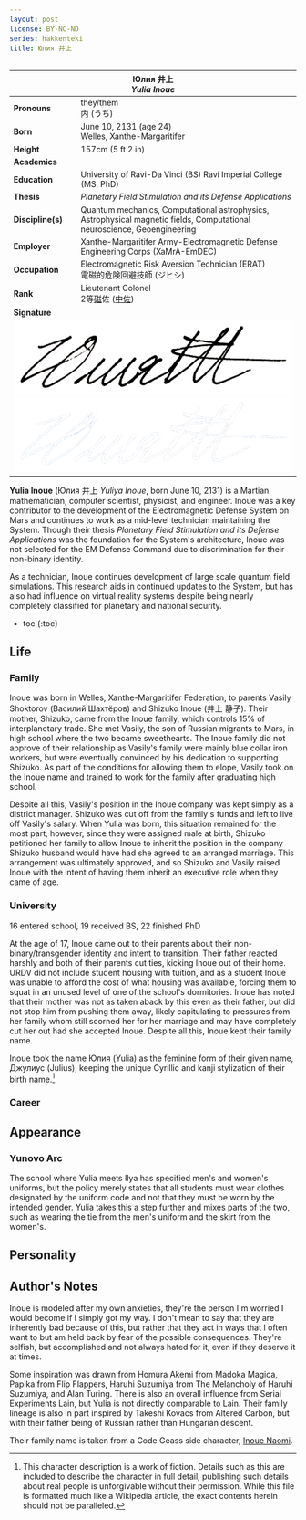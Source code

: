 ```yaml
---
layout: post
license: BY-NC-ND
series: hakkenteki
title: Юлия 井上
---
```


<table class="sidebar">
    <thead><tr><th colspan="2">
        <strong>Юлия 井上</strong><br/>
        <em>Yulia Inoue</em><br/>
    </th></tr></thead>
    <tr><td><b>Pronouns</b></td><td>they/them<br>内 (うち)</td></tr>
    <tr><td><b>Born</b></td><td>
        June 10, 2131 (age 24)<br/>
        Welles, Xanthe-Margaritifer
    </td></tr>
    <tr><td><b>Height</b></td><td>157cm (5 ft 2 in)</td></tr>
    <tr class="tsection"><td colspan="2">
        <strong>Academics</strong>
    </td></tr>
    <tr><td><b>Education</b></td><td>
        University of Ravi-Da Vinci (BS)
        Ravi Imperial College (MS, PhD)
    </td></tr>
    <tr><td><b>Thesis</b></td><td>
        <i>Planetary Field Stimulation and its Defense Applications</i>
    </td></tr>
    <tr><td><b>Discipline(s)</b></td><td>
        Quantum mechanics, Computational astrophysics, Astrophysical magnetic
        fields, Computational neuroscience, Geoengineering
    </td></tr>
    <tr><td><b>Employer</b></td><td>
        Xanthe-Margaritifer Army-Electromagnetic Defense Engineering Corps
        (XaMrA-EmDEC)
    </td></tr>
    <tr><td><b>Occupation</b></td><td>
        Electromagnetic Risk Aversion Technician (ERAT)<br/>
        電磁的危険回避技師 (ジヒシ)
    </td></tr>
    <tr><td><b>Rank</b></td><td>
        Lieutenant Colonel<br/>
        2等<a href="https://jisho.org/search/磁">磁</a>佐
        (<a href="https://ja.wikipedia.org/wiki/中佐">中佐</a>)
    </td></tr>
    <tr class="tsection"><td colspan="2">
        <strong>Signature</strong>
    </td></tr>
    <tr><td colspan="2">
        <img class="light-mode-only"
            src="/assets/img/hkt/inoue-signature.png"/>
        <img class="dark-mode-only"
            src="/assets/img/hkt/inoue-signature-inverted.png"/>
    </td></tr>
</table>

**Yulia Inoue** (Юлия 井上 _Yuliya Inoue_, born June 10, 2131) is a Martian
mathematician, computer scientist, physicist, and engineer. Inoue was a key
contributor to the development of the Electromagnetic Defense System on Mars
and continues to work as a mid-level technician maintaining the System. Though
their thesis _Planetary Field Stimulation and its Defense Applications_ was the
foundation for the System's architecture, Inoue was not selected for the EM
Defense Command due to discrimination for their non-binary identity.

As a technician, Inoue continues development of large scale quantum field
simulations. This research aids in continued updates to the System, but has also
had influence on virtual reality systems despite being nearly completely
classified for planetary and national security.

- toc
{:toc}

## Life

### Family

Inoue was born in Welles, Xanthe-Margaritifer Federation, to parents Vasily
Shoktorov (Василий Шахтёров) and Shizuko Inoue (井上 静子). Their mother,
Shizuko, came from the Inoue family, which controls 15% of interplanetary
trade. She met Vasily, the son of Russian migrants to Mars, in high school
where the two became sweethearts. The Inoue family did not approve of their
relationship as Vasily's family were mainly blue collar iron workers, but were
eventually convinced by his dedication to supporting Shizuko. As part of the
conditions for allowing them to elope, Vasily took on the Inoue name and
trained to work for the family after graduating high school.

Despite all this, Vasily's position in the Inoue company was kept simply as a
district manager. Shizuko was cut off from the family's funds and left to live
off Vasily's salary. When Yulia was born, this situation remained for the most
part; however, since they were assigned male at birth, Shizuko petitioned her
family to allow Inoue to inherit the position in the company Shizuko husband
would have had she agreed to an arranged marriage. This arrangement was
ultimately approved, and so Shizuko and Vasily raised Inoue with the intent of
having them inherit an executive role when they came of age.

### University

16 entered school, 19 received BS, 22 finished PhD

At the age of 17, Inoue came out to their parents about their
non-binary/transgender identity and intent to transition. Their father reacted
harshly and both of their parents cut ties, kicking Inoue out of their home.
URDV did not include student housing with tuition, and as a student Inoue was
unable to afford the cost of what housing was available, forcing them to squat
in an unused level of one of the school's dormitories. Inoue has noted that
their mother was not as taken aback by this even as their father, but did not
stop him from pushing them away, likely capitulating to pressures from her
family whom still scorned her for her marriage and may have completely cut her
out had she accepted Inoue. Despite all this, Inoue kept their family name.

Inoue took the name Юлия (Yulia) as the feminine form of their given name,
Джулиус (Julius), keeping the unique Cyrillic and kanji stylization of their
birth name.[^1]

[^1]:   This character description is a work of fiction. Details such as this
        are included to describe the character in full detail, publishing such
        details about real people is unforgivable without their permission.
        While this file is formatted much like a Wikipedia article, the exact
        contents herein should not be paralleled.

### Career

## Appearance

### Yunovo Arc

The school where Yulia meets Ilya has specified men's and women's uniforms, but
the policy merely states that all students must wear clothes designated by the
uniform code and not that they must be worn by the intended gender. Yulia takes
this a step further and mixes parts of the two, such as wearing the tie from the
men's uniform and the skirt from the women's.

## Personality

## Author's Notes

Inoue is modeled after my own anxieties, they're the person I'm worried I would
become if I simply got my way. I don't mean to say that they are inherently bad
because of this, but rather that they act in ways that I often want to but am
held back by fear of the possible consequences. They're selfish, but
accomplished and not always hated for it, even if they deserve it at times.

Some inspiration was drawn from Homura Akemi from Madoka Magica, Papika from
Flip Flappers, Haruhi Suzumiya from The Melancholy of Haruhi Suzumiya, and Alan
Turing. There is also an overall influence from Serial Experiments Lain, but
Yulia is not directly comparable to Lain. Their family lineage is also in part
inspired by Takeshi Kovacs from Altered Carbon, but with their father being of
Russian rather than Hungarian descent.

Their family name is taken from a Code Geass side character, [Inoue Naomi][1].

[1]:    https://codegeass.fandom.com/wiki/Naomi_Inoue
